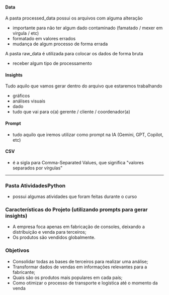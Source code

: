 #### Data
A pasta processed_data possui os arquivos com alguma alteração
- importante para não ter algum dado contaminado (famatado / mexer em virgula / etc)
- formatado em valores errados
- mudança de algum processo de forma errada

A pasta raw_data é utilizada para colocar os dados de forma bruta
- receber algum tipo de processamento

#### Insights
Tudo aquilo que vamos gerar dentro do arquivo que estaremos trabalhando
- gráficos
- análises visuais
- dado
- tudo que vai para o(a) gerente / cliente / coordenador(a)

#### Prompt
- tudo aquilo que iremos utilizar como prompt na IA (Gemini, GPT, Copilot, etc)

#### CSV
- é a sigla para Comma-Separated Values, que significa "valores separados por vírgulas"

------------------------------------------------------------------------------------------------------------------

### Pasta AtividadesPython
- possui algumas atividades que foram feitas durante o curso 

### Características do Projeto (utilizando prompts para gerar insights)
- A empresa foca apenas em fabricação de consoles, deixando a distribuição e venda para terceiros;
- Os produtos são vendidos globalmente.

### Objetivos
- Consolidar todas as bases de terceiros para realizar uma análise;
- Transformar dados de vendas em informações relevantes para a fabricante;
- Quais são os produtos mais populares em cada país;
- Como otimizar o processo de transporte e logística até o momento da venda
